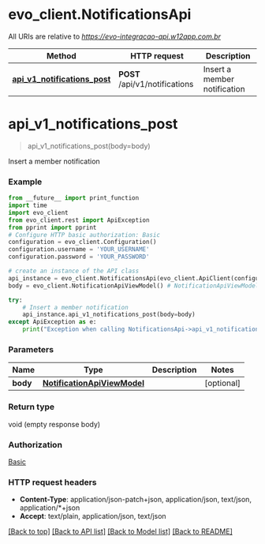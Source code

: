 # evo_client.NotificationsApi

All URIs are relative to *https://evo-integracao-api.w12app.com.br*

Method | HTTP request | Description
------------- | ------------- | -------------
[**api_v1_notifications_post**](NotificationsApi.md#api_v1_notifications_post) | **POST** /api/v1/notifications | Insert a member notification

# **api_v1_notifications_post**
> api_v1_notifications_post(body=body)

Insert a member notification

### Example
```python
from __future__ import print_function
import time
import evo_client
from evo_client.rest import ApiException
from pprint import pprint
# Configure HTTP basic authorization: Basic
configuration = evo_client.Configuration()
configuration.username = 'YOUR_USERNAME'
configuration.password = 'YOUR_PASSWORD'

# create an instance of the API class
api_instance = evo_client.NotificationsApi(evo_client.ApiClient(configuration))
body = evo_client.NotificationApiViewModel() # NotificationApiViewModel |  (optional)

try:
    # Insert a member notification
    api_instance.api_v1_notifications_post(body=body)
except ApiException as e:
    print("Exception when calling NotificationsApi->api_v1_notifications_post: %s\n" % e)
```

### Parameters

Name | Type | Description  | Notes
------------- | ------------- | ------------- | -------------
 **body** | [**NotificationApiViewModel**](NotificationApiViewModel.md)|  | [optional] 

### Return type

void (empty response body)

### Authorization

[Basic](../README.md#Basic)

### HTTP request headers

 - **Content-Type**: application/json-patch+json, application/json, text/json, application/*+json
 - **Accept**: text/plain, application/json, text/json

[[Back to top]](#) [[Back to API list]](../README.md#documentation-for-api-endpoints) [[Back to Model list]](../README.md#documentation-for-models) [[Back to README]](../README.md)

